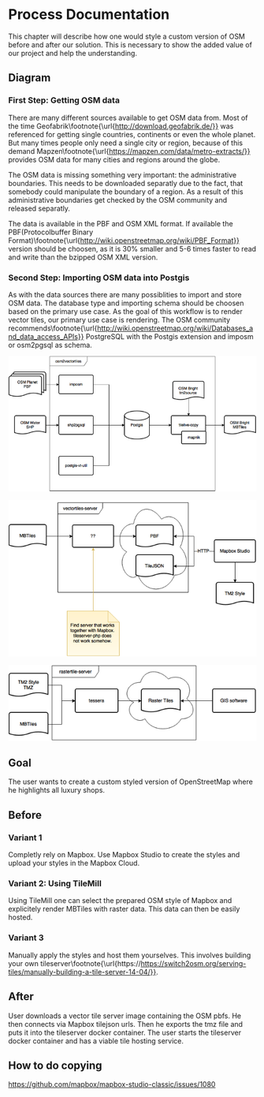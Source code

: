# Process Documentation

This chapter will describe how one would style a custom version
of OSM before and after our solution. This is necessary
to show the added value of our project and help the understanding.

## Diagram

### First Step: Getting OSM data

There are many different sources available to get OSM data from. Most of the time Geofabrik\footnote{\url{http://download.geofabrik.de/}} was referenced for getting single countries, continents or even the whole planet. But many times people only need a single city or region, because of this demand Mapzen\footnote{\url{https://mapzen.com/data/metro-extracts/}} provides OSM data for many cities and regions around the globe.

The OSM data is missing something very important: the administrative boundaries. This needs to be downloaded separatly due to the fact, that somebody could manipulate the boundary of a region. As a result of this administrative boundaries get checked by the OSM community and released separatly.

The data is available in the PBF and OSM XML format. If available the PBF(Protocolbuffer Binary Format)\footnote{\url{http://wiki.openstreetmap.org/wiki/PBF_Format}} version should be choosen, as it is 30% smaller and 5-6 times faster to read and write than the bzipped OSM XML version.

### Second Step: Importing OSM data into Postgis

As with the data sources there are many possiblities to import and store OSM data. The database type and importing schema should be choosen based on the primary use case. 
As the goal of this workflow is to render vector tiles, our primary use case is rendering. The OSM community recommends\footnote{\url{http://wiki.openstreetmap.org/wiki/Databases_and_data_access_APIs}} PostgreSQL with the Postgis extension and imposm or osm2pgsql as schema.


![Flow diagram of producing vector tiles from OSM planet files \label{ref_a_figure}](source/figures/osm2vectortiles.png)

![Flow diagram of serving vector tiles to Mapbox Studio \label{ref_a_figure}](source/figures/vectortiles-server.png)

![Flow diagram of serving raster tiles to a web client \label{ref_a_figure}](source/figures/rastertiles-server.png)

## Goal

The user wants to create a custom styled version of OpenStreetMap
where he highlights all luxury shops.

## Before

### Variant 1

Completly rely on Mapbox. Use Mapbox Studio to create the styles
and upload your styles in the Mapbox Cloud.

### Variant 2: Using TileMill

Using TileMill one can select the prepared OSM style of Mapbox
and explicitely render MBTiles with raster data.
This data can then be easily hosted.


### Variant 3

Manually apply the styles and host them yourselves.
This involves building your own tileserver\footnote{\url{https://https://switch2osm.org/serving-tiles/manually-building-a-tile-server-14-04/}}.

## After

User downloads a vector tile server image containing the OSM pbfs.
He then connects via Mapbox tilejson urls.
Then he exports the tmz file and puts it into the tileserver docker container.
The user starts the tileserver docker container and has a viable tile hosting service.

## How to do copying

https://github.com/mapbox/mapbox-studio-classic/issues/1080
